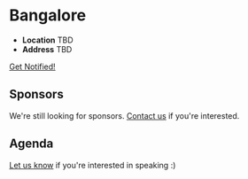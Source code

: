 # Bangalore

* **Location** TBD
* **Address** TBD

<a class="button" href="https://docs.google.com/a/linuxfoundation.org/forms/d/1VuGLKcWJDi2wtfcgJvgzvarkYnedJSeaimnRIuCGQq8/viewform">Get Notified!</a>

## Sponsors

We're still looking for sponsors. <a href="mailto:tbenzies@linuxfoundation.org?subject=Node.js%20Live%20Sponsorship">Contact us</a> if you're interested.

## Agenda

[Let us know](https://github.com/nodejs/live.nodejs.org#interested-in-speaking) 
if you're interested in speaking :)